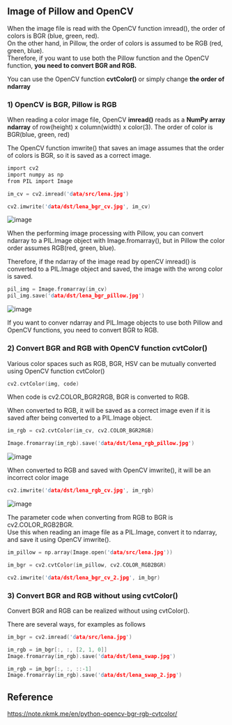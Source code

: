 ## Image of Pillow and OpenCV 

When the image file is read with the OpenCV function imread(), the order of colors is BGR (blue, green, red). <br>
On the other hand, in Pillow, the order of colors is assumed to be RGB (red, green, blue).<br>
Therefore, if you want to use both the Pillow function and the OpenCV function, **you need to convert BGR and RGB.**

You can use the OpenCV function **cvtColor()** or simply change **the order of ndarray**

### 1) OpenCV is BGR, Pillow is RGB
When reading a color image file, OpenCV **imread()** reads as a **NumPy array ndarray** of row(height) x column(width) x color(3).
The order of color is BGR(blue, green, red)

The OpenCV function imwrite() that saves an image assumes that the order of colors is BGR, so it is saved as a correct image.

```c 
import cv2
import numpy as np
from PIL import Image

im_cv = cv2.imread('data/src/lena.jpg')

cv2.imwrite('data/dst/lena_bgr_cv.jpg', im_cv)
```

![image](https://user-images.githubusercontent.com/74478432/138106168-82490f80-aba7-4687-a420-5f1f82db5f82.png)

When the performing image processing with Pillow, you can convert ndarray to a PIL.Image object with Image.fromarray(), but in Pillow the color order assumes RGB(red, green, blue).

Therefore, if the ndarray of the image read by openCV imread() is converted to a PIL.Image object and saved, the image with the wrong color is saved.


```c 
pil_img = Image.fromarray(im_cv)
pil_img.save('data/dst/lena_bgr_pillow.jpg')
```

![image](https://user-images.githubusercontent.com/74478432/138106610-49f48cb9-0daf-4664-860c-1509b7ab0988.png)


If you want to conver ndarray and PIL.Image objects to use both Pillow and OpenCV functions, you need to convert BGR to RGB.


### 2) Convert BGR and RGB with OpenCV function cvtColor()

Various color spaces such as RGB, BGR, HSV can be mutually converted using OpenCV function cvtColor()

```c 
cv2.cvtColor(img, code)
```

When code is cv2.COLOR_BGR2RGB, BGR is converted to RGB.

When converted to RGB, it will be saved as a correct image even if it is saved after being converted to a PIL.Image object.

```c 
im_rgb = cv2.cvtColor(im_cv, cv2.COLOR_BGR2RGB)

Image.fromarray(im_rgb).save('data/dst/lena_rgb_pillow.jpg')
```

![image](https://user-images.githubusercontent.com/74478432/138107417-34626153-f17e-4830-bcda-88c8bfbb2686.png)


When converted to RGB and saved with OpenCV imwrite(), it will be an incorrect color image

```c 
cv2.imwrite('data/dst/lena_rgb_cv.jpg', im_rgb)
```

![image](https://user-images.githubusercontent.com/74478432/138107597-3023d68a-6644-40b1-ac3d-be94ff4b1396.png)


The parameter code when converting from RGB to BGR is cv2.COLOR_RGB2BGR.<br>
Use this when reading an image file as a PIL.Image, convert it to ndarray, and save it using OpenCV imwrite().

```c 
im_pillow = np.array(Image.open('data/src/lena.jpg'))

im_bgr = cv2.cvtColor(im_pillow, cv2.COLOR_RGB2BGR)

cv2.imwrite('data/dst/lena_bgr_cv_2.jpg', im_bgr)
```

### 3) Convert BGR and RGB without using cvtColor()

Convert BGR and RGB can be realized without using cvtColor().

There are several ways, for examples as follows

```c 
im_bgr = cv2.imread('data/src/lena.jpg')

im_rgb = im_bgr[:, :, [2, 1, 0]]
Image.fromarray(im_rgb).save('data/dst/lena_swap.jpg')

im_rgb = im_bgr[:, :, ::-1]
Image.fromarray(im_rgb).save('data/dst/lena_swap_2.jpg')
```


## Reference 

https://note.nkmk.me/en/python-opencv-bgr-rgb-cvtcolor/


